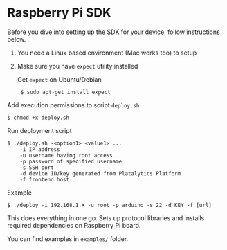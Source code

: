 # Raspberry Pi SDK

Before you dive into setting up the SDK for your device, follow instructions below.

1. You need a Linux based environment (Mac works too) to setup
2. Make sure you have `expect` utility installed

   Get `expect` on Ubuntu/Debian

        $ sudo apt-get install expect

Add execution permissions to script `deploy.sh`

    $ chmod +x deploy.sh

Run deployment script

    $ ./deploy.sh -<option1> <value1> ...
        -i IP address
        -u username having root access
        -p password of specified username
        -s SSH port
        -d device ID/key generated from Platalytics Platform
        -f frontend host

Example

    $ ./deploy -i 192.168.1.X -u root -p arduino -s 22 -d KEY -f [url]


This does everything in one go. Sets up protocol libraries and installs required dependencies on Raspberry Pi board.

You can find examples in `examples/` folder.